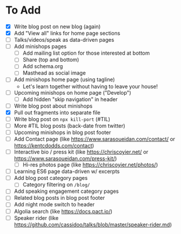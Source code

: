 # To Add

- [x] Write blog post on new blog (again)
- [x] Add "View all" links for home page sections
- [ ] Talks/videos/speak as data-driven pages
- [ ] Add minishops pages
  - [ ] Add mailing list option for those interested at bottom
  - [ ] Share (top and bottom)
  - [ ] Add schema.org
  - [ ] Masthead as social image
- [ ] Add minishops home page (using tagline)
  - Let's learn together without having to leave your house!
- [ ] Upcoming minishops on home page ("Develop")
  - [ ] Add hidden "skip navigation" in header
- [ ] Write blog post about minishops
- [x] Pull out fragments into separate file
- [ ] Write blog post on `npx kill-port` (#TIL)
- [ ] More #TIL blog posts (back-date from twitter)
- [ ] Upcoming minishops in blog post footer
- [ ] Add Contact page (like https://www.sarasoueidan.com/contact/ or https://kentcdodds.com/contact)
- [ ] Interactive bio / press kit (like https://chriscoyier.net/ or https://www.sarasoueidan.com/press-kit/)
  - [ ] Hi-res photos page (like https://chriscoyier.net/photos/)
- [ ] Learning ES6 page data-driven w/ excerpts
- [ ] Add blog post category pages
  - [ ] Category filtering on `/blog/`
- [ ] Add speaking engagement category pages
- [ ] Related blog posts in blog post footer
- [ ] Add night mode switch to header
- [ ] Algolia search (like https://docs.pact.io/)
- [ ] Speaker rider (like https://github.com/cassidoo/talks/blob/master/speaker-rider.md)
